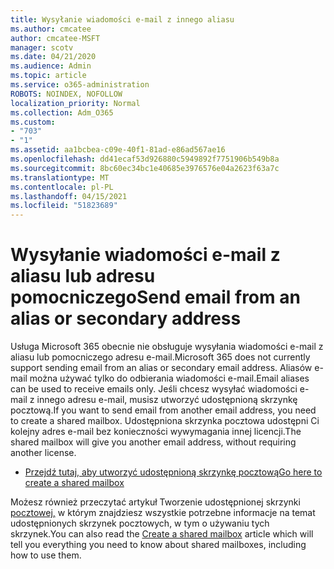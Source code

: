 ```yaml
---
title: Wysyłanie wiadomości e-mail z innego aliasu
ms.author: cmcatee
author: cmcatee-MSFT
manager: scotv
ms.date: 04/21/2020
ms.audience: Admin
ms.topic: article
ms.service: o365-administration
ROBOTS: NOINDEX, NOFOLLOW
localization_priority: Normal
ms.collection: Adm_O365
ms.custom:
- "703"
- "1"
ms.assetid: aa1bcbea-c09e-40f1-81ad-e86ad567ae16
ms.openlocfilehash: dd41ecaf53d926880c5949892f7751906b549b8a
ms.sourcegitcommit: 8bc60ec34bc1e40685e3976576e04a2623f63a7c
ms.translationtype: MT
ms.contentlocale: pl-PL
ms.lasthandoff: 04/15/2021
ms.locfileid: "51823689"
---
```

# <a name="send-email-from-an-alias-or-secondary-address"></a><span data-ttu-id="42951-102">Wysyłanie wiadomości e-mail z aliasu lub adresu pomocniczego</span><span class="sxs-lookup"><span data-stu-id="42951-102">Send email from an alias or secondary address</span></span>

<span data-ttu-id="42951-103">Usługa Microsoft 365 obecnie nie obsługuje wysyłania wiadomości e-mail z aliasu lub pomocniczego adresu e-mail.</span><span class="sxs-lookup"><span data-stu-id="42951-103">Microsoft 365 does not currently support sending email from an alias or secondary email address.</span></span> <span data-ttu-id="42951-104">Aliasów e-mail można używać tylko do odbierania wiadomości e-mail.</span><span class="sxs-lookup"><span data-stu-id="42951-104">Email aliases can be used to receive emails only.</span></span> <span data-ttu-id="42951-105">Jeśli chcesz wysyłać wiadomości e-mail z innego adresu e-mail, musisz utworzyć udostępnioną skrzynkę pocztową.</span><span class="sxs-lookup"><span data-stu-id="42951-105">If you want to send email from another email address, you need to create a shared mailbox.</span></span> <span data-ttu-id="42951-106">Udostępniona skrzynka pocztowa udostępni Ci kolejny adres e-mail bez konieczności wywymagania innej licencji.</span><span class="sxs-lookup"><span data-stu-id="42951-106">The shared mailbox will give you another email address, without requiring another license.</span></span>
  
- [<span data-ttu-id="42951-107">Przejdź tutaj, aby utworzyć udostępnioną skrzynkę pocztową</span><span class="sxs-lookup"><span data-stu-id="42951-107">Go here to create a shared mailbox</span></span>](https://portal.office.com/AdminPortal/Home#/AssistedGuide/addemailoptions)

<span data-ttu-id="42951-108">Możesz również przeczytać artykuł Tworzenie udostępnionej skrzynki [pocztowej,](https://docs.microsoft.com/microsoft-365/admin/email/create-a-shared-mailbox) w którym znajdziesz wszystkie potrzebne informacje na temat udostępnionych skrzynek pocztowych, w tym o używaniu tych skrzynek.</span><span class="sxs-lookup"><span data-stu-id="42951-108">You can also read the [Create a shared mailbox](https://docs.microsoft.com/microsoft-365/admin/email/create-a-shared-mailbox) article which will tell you everything you need to know about shared mailboxes, including how to use them.</span></span>